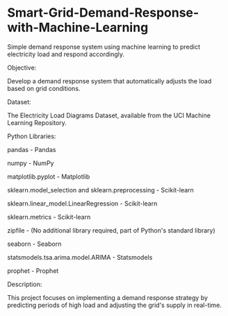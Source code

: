 # Smart-Grid-Demand-Response-with-Machine-Learning
Simple demand response system using machine learning to predict electricity load and respond accordingly.

Objective:

Develop a demand response system that automatically adjusts the load based on grid conditions.

Dataset:

The Electricity Load Diagrams Dataset, available from the UCI Machine Learning Repository.

Python Libraries:

pandas - Pandas

numpy - NumPy

matplotlib.pyplot - Matplotlib

sklearn.model_selection and sklearn.preprocessing - Scikit-learn

sklearn.linear_model.LinearRegression - Scikit-learn

sklearn.metrics - Scikit-learn

zipfile - (No additional library required, part of Python's standard library)

seaborn - Seaborn

statsmodels.tsa.arima.model.ARIMA - Statsmodels

prophet - Prophet

Description:

This project focuses on implementing a demand response strategy by predicting periods of high load and adjusting the grid's supply in real-time.
